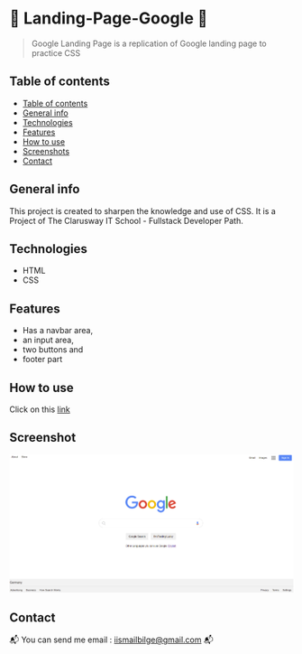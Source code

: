 #  :mag_right: Landing-Page-Google :mag_right:
> Google Landing Page is a replication of Google landing page to practice CSS

## Table of contents
  - [Table of contents](#table-of-contents)
  - [General info](#general-info)
  - [Technologies](#technologies)
  - [Features](#features)
  - [How to use](#how-to-use)
  - [Screenshots](#screenshots)
  - [Contact](#contact)

## General info
This project is created to sharpen the knowledge and use of CSS. It is a Project of The Clarusway IT School - Fullstack Developer Path.

## Technologies
* HTML
* CSS

## Features
* Has a navbar area,
* an input area,
* two buttons and
* footer part

## How to use
Click on this [link](https://i-bilge.github.io/Landing-Page-Google/)



## Screenshot

![Example screenshot](./ReadmePhotos/1.PNG)



## Contact
:mailbox_with_mail: You can send me email : iismailbilge@gmail.com :mailbox_with_mail:

